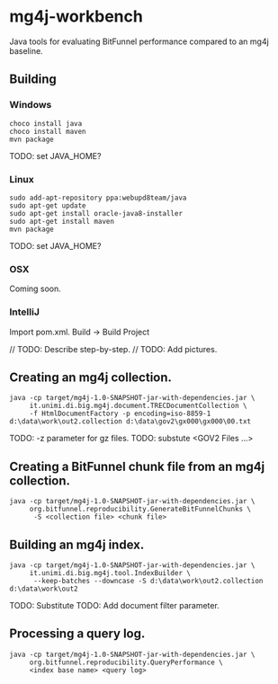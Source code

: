 # mg4j-workbench
Java tools for evaluating BitFunnel performance compared to an mg4j baseline.

## Building

### Windows

~~~
choco install java
choco install maven
mvn package
~~~

TODO: set JAVA_HOME?

### Linux

~~~
sudo add-apt-repository ppa:webupd8team/java
sudo apt-get update
sudo apt-get install oracle-java8-installer
sudo apt-get install maven
mvn package
~~~

TODO: set JAVA_HOME?

### OSX

Coming soon.

### IntelliJ

Import pom.xml.
Build -> Build Project

// TODO: Describe step-by-step.
// TODO: Add pictures.

## Creating an mg4j collection.

~~~
java -cp target/mg4j-1.0-SNAPSHOT-jar-with-dependencies.jar \
     it.unimi.di.big.mg4j.document.TRECDocumentCollection \
     -f HtmlDocumentFactory -p encoding=iso-8859-1 d:\data\work\out2.collection d:\data\gov2\gx000\gx000\00.txt
~~~

TODO: -z parameter for gz files.
TODO: substute <COLLECTION FILE> <GOV2 Files ...>

## Creating a BitFunnel chunk file from an mg4j collection.

~~~
java -cp target/mg4j-1.0-SNAPSHOT-jar-with-dependencies.jar \
     org.bitfunnel.reproducibility.GenerateBitFunnelChunks \
      -S <collection file> <chunk file>
~~~

## Building an mg4j index.

~~~
java -cp target/mg4j-1.0-SNAPSHOT-jar-with-dependencies.jar \
     it.unimi.di.big.mg4j.tool.IndexBuilder \
      --keep-batches --downcase -S d:\data\work\out2.collection d:\data\work\out2
~~~

TODO: Substitute <COLLECTION FILE> <BASENAME>
TODO: Add document filter parameter.


## Processing a query log.

~~~
java -cp target/mg4j-1.0-SNAPSHOT-jar-with-dependencies.jar \
     org.bitfunnel.reproducibility.QueryPerformance \
     <index base name> <query log>
~~~

